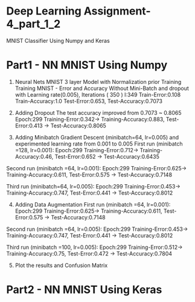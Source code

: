 # Deep Learning Assignment-4_part_1_2
MNIST Classifier Using Numpy and Keras

# Part1 - NN MNIST Using Numpy 
1. Neural Nets MNIST 3 layer Model with Normalization prior Training
Training MNIST - Error and Accuracy Without Mini-Batch and dropout with Learning rate(0.005), Iterations ( 350 )
I:349 Train-Error:0.108 Train-Accuracy:1.0
Test-Error:0.653, Test-Accuracy:0.7073

2. Adding Dropout
The test accuracy improved from 0.7073 ~ 0.8065
Epoch:299 Training-Error:0.342-> Training-Accuracy:0.883, Test-Error:0.413 -> Test-Accuracy:0.8065

3. Adding Minibatch Gradient Descent (minibatch=64, lr=0.005) and experimented learning rate from 0.001 to 0.005 
First run (minibatch =128, lr=0.001):
Epoch:299 Training-Error:0.712-> Training-Accuracy:0.46, Test-Error:0.652 -> Test-Accuracy:0.6435

Second run (minibatch =64, lr=0.001):
Epoch:299 Training-Error:0.625-> Training-Accuracy:0.611, Test-Error:0.575 -> Test-Accuracy:0.7148

Third run (minibatch=64, lr=0.005):
Epoch:299 Training-Error:0.453-> Training-Accuracy:0.747, Test-Error:0.441 -> Test-Accuracy:0.8012

4. Adding Data Augmentation
First run (minibatch =64, lr=0.001):
Epoch:299 Training-Error:0.625-> Training-Accuracy:0.611, Test-Error:0.575 -> Test-Accuracy:0.7148

Second run (minibatch =64, lr=0.005):
Epoch:299 Training-Error:0.453-> Training-Accuracy:0.747, Test-Error:0.441 -> Test-Accuracy:0.8012

Third run (minibatch =100, lr=0.005):
Epoch:299 Training-Error:0.512-> Training-Accuracy:0.75, Test-Error:0.472 -> Test-Accuracy:0.7804

5. Plot the results and Confusion Matrix

# Part2 - NN MNIST Using Keras



